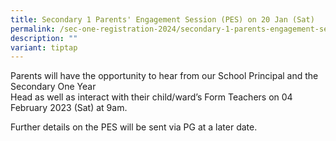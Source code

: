```yaml
---
title: Secondary 1 Parents' Engagement Session (PES) on 20 Jan (Sat)
permalink: /sec-one-registration-2024/secondary-1-parents-engagement-session-pes-on-20-jan-sat/
description: ""
variant: tiptap
---
```

<p>Parents will have the opportunity to hear from our School Principal and the Secondary One Year<br>Head as well as interact with their child/ward’s Form Teachers on 04 February 2023 (Sat) at 9am.</p>
<p>Further details on the PES will be sent via PG at a later date.</p>